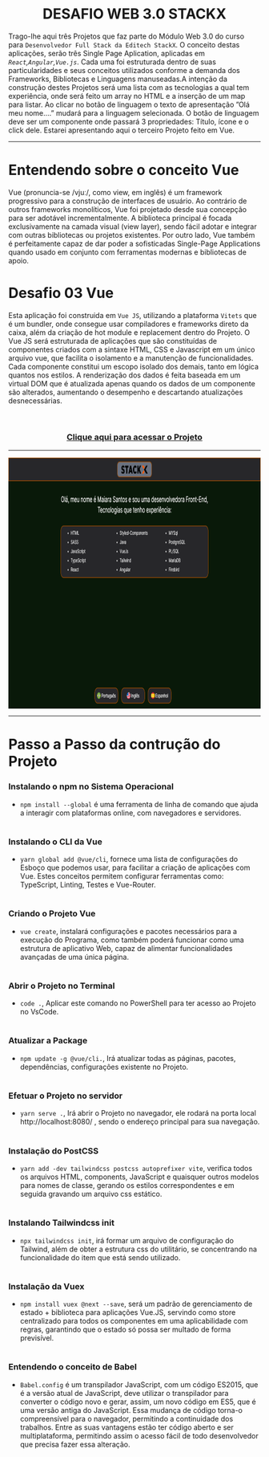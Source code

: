 <div align="center">
 
 # DESAFIO WEB 3.0 STACKX

</div>

 Trago-lhe aqui três Projetos que faz parte do Módulo Web 3.0 do curso para `Desenvolvedor Full Stack da Editech StackX`. O conceito destas aplicações, serão três Single Page Aplication, aplicadas em <i>`React`,`Angular`,`Vue.js`</i>. Cada uma foi estruturada dentro de suas particularidades e seus conceitos utilizados conforme 
a demanda dos Frameworks, Bibliotecas e Linguagens manuseadas.A intenção da construção destes Projetos será uma lista com as tecnologias a qual tem experiência, onde será feito um array no HTML e a inserção de um map para listar. Ao clicar no botão de linguagem o texto de apresentação ”Olá meu nome....” mudará para a linguagem selecionada. O botão de linguagem deve ser um componente onde passará 3 propriedades: Título, ícone e o click dele. Estarei apresentando aqui o terceiro Projeto feito em Vue. 

***

 # Entendendo sobre o conceito Vue
  
 Vue (pronuncia-se /vjuː/, como view, em inglês) é um framework progressivo para a construção de interfaces de usuário. Ao contrário de outros frameworks monolíticos, Vue foi projetado desde sua concepção para ser adotável incrementalmente. A biblioteca principal é focada exclusivamente na camada visual (view layer), sendo fácil adotar e integrar com outras bibliotecas ou projetos existentes. Por outro lado, Vue também é perfeitamente capaz de dar poder a sofisticadas Single-Page Applications quando usado em conjunto com ferramentas modernas e bibliotecas de apoio.
 
#  Desafio 03 Vue
 
  Esta aplicação foi construida em `Vue JS`, utilizando a plataforma `Vitets` que é um bundler, onde consegue usar compiladores e frameworks direto  da caixa, além da criação de hot module e replacement dentro do Projeto. O Vue JS será estruturada de aplicações que são constituídas de componentes criados com a sintaxe HTML, CSS e Javascript em um único arquivo vue, que facilita o isolamento e a manutenção de funcionalidades. Cada componente constitui um escopo isolado dos demais, tanto em lógica quantos nos estilos. A renderização dos dados é feita baseada em um virtual DOM que é atualizada apenas quando os dados de um componente são alterados, aumentando o desempenho e descartando atualizações desnecessárias.

<br>
  
  ### <div align="center"> [Clique aqui para acessar o Projeto](https://projeto-03-web-vue.vercel.app/)
   
   ***
   
   <img src="vue.png" align="center" height="500em" width="100%"> 
   
   ***
 
 #  Passo a Passo da contrução do Projeto
 
 ###   Instalando o npm no Sistema Operacional
 
 - ```npm install --global``` é uma ferramenta de linha de comando que ajuda a interagir com plataformas online, com navegadores e servidores.
 
 #

  
 ###  Instalando o CLI da Vue

- ```yarn global add @vue/cli```, fornece uma lista de configurações do Esboço que podemos usar, para facilitar a criação de aplicações com Vue. Estes conceitos  permitem configurar ferramentas como: TypeScript, Linting, Testes e Vue-Router.

#

###  Criando o Projeto Vue

- ```vue create```, instalará configurações e pacotes necessários para a execução do Programa, como também poderá funcionar como uma estrutura de aplicativo Web, capaz de alimentar funcionalidades avançadas de uma única página.

#

### Abrir o Projeto no Terminal
   
- ```code .```, Aplicar este comando no PowerShell para ter acesso ao Projeto no VsCode.

#

###  Atualizar a Package
   
- ```npm update -g @vue/cli.```, Irá  atualizar todas as páginas, pacotes, dependências, configurações existente no Projeto.

#

###  Efetuar o Projeto no servidor
   
- ```yarn serve .```, Irá abrir o Projeto no navegador, ele rodará na porta local http://localhost:8080/ , sendo o endereço principal para sua navegação.

#

###  Instalação do PostCSS
   
- ```yarn add -dev tailwindcss postcss autoprefixer vite```, verifica todos os arquivos HTML, components, JavaScript e quaisquer outros modelos para nomes de classe, gerando os estilos correspondentes e em seguida gravando um arquivo css estático.

#

###  Instalando Tailwindcss init
   
- ```npx tailwindcss init```, irá formar um arquivo de configuração do Tailwind, além de obter a estrutura css do utilitário, se concentrando na funcionalidade do item que está sendo utilizado.

#

###  Instalação da Vuex
   
- ```npm install vuex @next --save```, será um padrão de gerenciamento de estado + biblioteca para aplicações Vue.JS, servindo como store centralizado para todos os componentes em uma aplicabilidade com regras, garantindo que o estado só possa ser multado de forma previsível.

#

###  Entendendo o conceito de Babel
   
- `Babel.config` é um transpilador JavaScript, com um código ES2015, que é a versão atual de JavaScript, deve utilizar o transpilador para converter o código novo e gerar, assim, um novo código em ES5, que é uma versão antiga do JavaScript. Essa mudança de código torna-o compreensível para o navegador, permitindo a continuidade dos trabalhos. Entre as suas vantagens estão ter código aberto e ser multiplataforma, permitindo assim o acesso fácil de todo desenvolvedor que precisa fazer essa alteração. 



